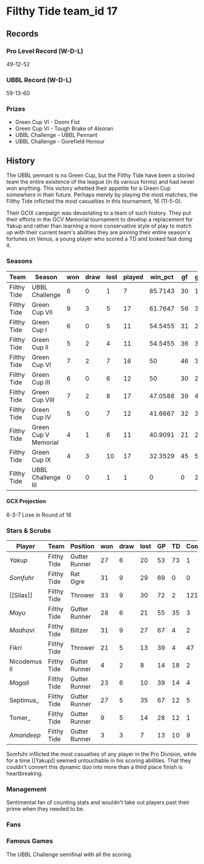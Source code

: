 # Filthy Tide team_id 17

## Records

### Pro Level Record (W-D-L)

49-12-52

### UBBL Record (W-D-L)

59-13-60

### Prizes

* Green Cup VI - Doom Fist
* Green Cup VI - Tough Brake of Alsoran
* UBBL Challenge - UBBL Pennant
* UBBL Challenge - Gorefield Honour

## History

The UBBL pennant is no Green Cup, but the Filthy Tide have been a storied team the entire existence of the league (in its various forms) and had never won anything. This victory whetted their appetite for a Green Cup somewhere in their future. Perhaps merely by playing the most matches, the Filthy Tide inflicted the most casualties in this tournament, 16 (11-5-0).

Their GCIX campaign was devastating to a team of such history. They put their efforts in the GCV Memorial tournament to develop a replacement for Yakup and rather than learning a more conservative style of play to match up with their current team's abilities they are pinning their entire season's fortunes on Venus, a young player who scored a TD and looked fast doing it.

### Seasons

| Team        | Season               | won  | draw | lost | played | win_pct | gf   | ga   | cas  | tcdiff | ff   |
|-------------|----------------------|------|------|------|--------|---------|------|------|------|--------|------|
| Filthy Tide | UBBL Challenge       |    6 |    0 |    1 |      7 | 85.7143 |   30 |   15 |   16 |      7 |    2 |
| Filthy Tide | Green Cup VII        |    9 |    3 |    5 |     17 | 61.7647 |   56 |   37 |   21 |     -3 |    0 |
| Filthy Tide | Green Cup I          |    6 |    0 |    5 |     11 | 54.5455 |   31 |   26 |   13 |     -9 |    0 |
| Filthy Tide | Green Cup II         |    5 |    2 |    4 |     11 | 54.5455 |   36 |   32 |   11 |    -17 |    0 |
| Filthy Tide | Green Cup VI         |    7 |    2 |    7 |     16 |      50 |   46 |   35 |   33 |      3 |    2 |
| Filthy Tide | Green Cup III        |    6 |    0 |    6 |     12 |      50 |   30 |   29 |   12 |    -27 |    0 |
| Filthy Tide | Green Cup VIII       |    7 |    2 |    8 |     17 | 47.0588 |   39 |   40 |   42 |     -4 |   -4 |
| Filthy Tide | Green Cup IV         |    5 |    0 |    7 |     12 | 41.6667 |   32 |   38 |   11 |    -32 |    1 |
| Filthy Tide | Green Cup V Memorial |    4 |    1 |    6 |     11 | 40.9091 |   21 |   20 |   15 |     -3 |   -1 |
| Filthy Tide | Green Cup IX         |    4 |    3 |   10 |     17 | 32.3529 |   45 |   57 |   16 |    -23 |   -1 |
| Filthy Tide | UBBL Challenge III   |    0 |    0 |    1 |      1 |       0 |    0 |    2 |    0 |     -5 |    0 |

#### GCX Projection

6-3-7 Lose in Round of 16

### Stars & Scrubs

| Player       | Team        | Position      | won  | draw | lost | GP   | TD   | Comp | Ints | BH   | SI   | Ki   | MVP  | SPP  |
|--------------|-------------|---------------|------|------|------|------|------|------|------|------|------|------|------|------|
| *Yakup*       | Filthy Tide | Gutter Runner |   27 |    6 |   20 |   53 |   73 |    1 |    0 |    0 |    1 |    0 |    4 |  242 |
| *Somfuhr*     | Filthy Tide | Rat Ogre      |   31 |    9 |   29 |   69 |    0 |    0 |    0 |   42 |   13 |    6 |    6 |  152 |
| [[Silas]]       | Filthy Tide | Thrower       |   33 |    9 |   30 |   72 |    2 |  121 |    2 |    1 |    0 |    0 |    2 |  143 |
| *Mayu*        | Filthy Tide | Gutter Runner |   28 |    6 |   21 |   55 |   35 |    3 |    2 |    1 |    0 |    0 |    3 |  129 |
| *Madhavi*     | Filthy Tide | Blitzer       |   31 |    9 |   27 |   67 |    4 |    2 |    4 |    9 |    5 |    3 |    7 |   91 |
| *Fikri*       | Filthy Tide | Thrower       |   21 |    5 |   13 |   39 |    4 |   47 |    0 |    2 |    0 |    0 |    2 |   73 |
| Nicodemus II | Filthy Tide | Gutter Runner |    4 |    2 |    8 |   14 |   18 |    2 |    0 |    0 |    0 |    0 |    2 |   66 |
| *Magali*      | Filthy Tide | Gutter Runner |   23 |    6 |   10 |   39 |   14 |    4 |    0 |    1 |    1 |    0 |    2 |   60 |
| Septimus_    | Filthy Tide | Gutter Runner |   27 |    5 |   35 |   67 |   12 |    5 |    1 |    0 |    0 |    1 |    2 |   55 |
| Tomer_       | Filthy Tide | Gutter Runner |    9 |    5 |   14 |   28 |   12 |    1 |    1 |    0 |    0 |    0 |    3 |   54 |
| *Amandeep*    | Filthy Tide | Gutter Runner |    3 |    3 |    7 |   13 |   10 |    9 |    0 |    0 |    0 |    0 |    3 |   54 |

Somfuhr inflicted the most casualties of any player in the Pro Division, while for a time [[Yakup]] seemed untouchable in his scoring abilities. That they couldn't convert this dynamic duo into more than a third place finish is heartbreaking. 

### Management

Sentimental fan of counting stats and wouldn't take out players past their prime when they needed to be.

### Fans

### Famous Games

The UBBL Challenge semifinal with all the scoring.
